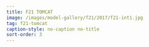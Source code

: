 ```yaml
---
title: F21 TOMCAT
image: /images/model-gallery/f21/2017/f21-int1.jpg
tag: f21-tomcat
caption-style: no-caption no-title
sort-order: 3
---
```

